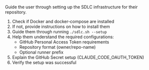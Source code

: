 Guide the user through setting up the SDLC infrastructure for their repository.

1. Check if Docker and docker-compose are installed
2. If not, provide instructions on how to install them
3. Guide them through running `./sdlc.sh --setup`
4. Help them understand the required configurations:
   - GitHub Personal Access Token requirements
   - Repository format (owner/repo-name)
   - Optional runner prefix
5. Explain the GitHub Secret setup (CLAUDE_CODE_OAUTH_TOKEN)
6. Verify the setup was successful
